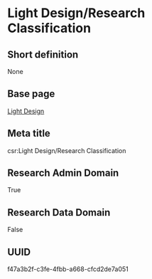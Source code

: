 # Light Design/Research Classification
## Short definition
None
## Base page
[Light Design](../../Objects/Light%20Design.md)
## Meta title
csr:Light Design/Research Classification
## Research Admin Domain
True
## Research Data Domain
False
## UUID
f47a3b2f-c3fe-4fbb-a668-cfcd2de7a051
